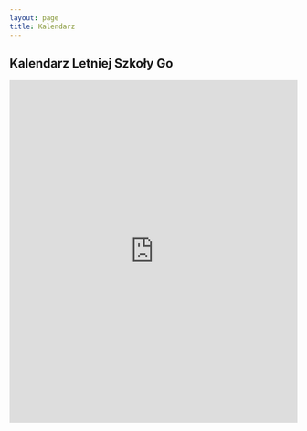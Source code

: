 ```yaml
---
layout: page
title: Kalendarz
---
```


## Kalendarz Letniej Szkoły Go

<iframe src="https://calendar.google.com/calendar/embed?hl=pl&amp;showNav=0&amp;showDate=0&amp;showPrint=0&amp;showTabs=0&amp;showCalendars=0&amp;showTz=0&amp;mode=MONTH&amp;height=600&amp;wkst=2&amp;bgcolor=%23FFFFFF&amp;src=uirf47negpete5p9l4lf8jqtn4%40group.calendar.google.com&amp;ctz=Europe%2FPrague&amp;dates=20200705/20200716"
    style="border-width:0" width="100%" height="600" frameborder="0" scrolling="no"></iframe>
